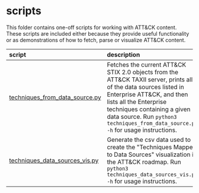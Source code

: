 # scripts

This folder contains one-off scripts for working with ATT&CK content. These scripts are included either because they provide useful functionality or as demonstrations of how to fetch, parse or visualize ATT&CK content.

| script | description |
|:-------|:------------|
| [techniques_from_data_source.py](techniques_from_data_source.py) | Fetches the current ATT&CK STIX 2.0 objects from the ATT&CK TAXII server, prints all of the data sources listed in Enterprise ATT&CK, and then lists all the Enterprise techniques containing a given data source. Run `python3 techniques_from_data_source.py -h` for usage instructions. |
| [techniques_data_sources_vis.py](techniques_data_sources_vis.py) | Generate the csv data used to create the "Techniques Mapped to Data Sources" visualization in the ATT&CK roadmap. Run `python3 techniques_data_sources_vis.py -h` for usage instructions. | 
